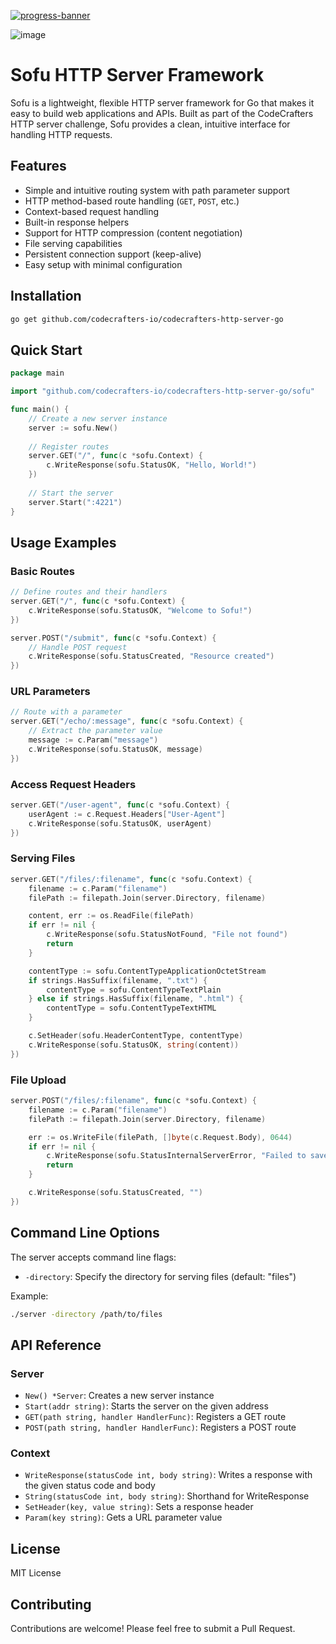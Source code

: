 [![progress-banner](https://backend.codecrafters.io/progress/http-server/d149aba3-35f0-4522-b661-07f058fd7808)](https://app.codecrafters.io/users/codecrafters-bot?r=2qF)

![image](https://github.com/user-attachments/assets/3710a962-564f-4208-8400-0bbed6b8f665)


# Sofu HTTP Server Framework

Sofu is a lightweight, flexible HTTP server framework for Go that makes it easy to build web applications and APIs. Built as part of the CodeCrafters HTTP server challenge, Sofu provides a clean, intuitive interface for handling HTTP requests.

## Features

- Simple and intuitive routing system with path parameter support
- HTTP method-based route handling (`GET`, `POST`, etc.)
- Context-based request handling
- Built-in response helpers
- Support for HTTP compression (content negotiation)
- File serving capabilities
- Persistent connection support (keep-alive)
- Easy setup with minimal configuration

## Installation

```bash
go get github.com/codecrafters-io/codecrafters-http-server-go
```

## Quick Start

```go
package main

import "github.com/codecrafters-io/codecrafters-http-server-go/sofu"

func main() {
    // Create a new server instance
    server := sofu.New()
    
    // Register routes
    server.GET("/", func(c *sofu.Context) {
        c.WriteResponse(sofu.StatusOK, "Hello, World!")
    })
    
    // Start the server
    server.Start(":4221")
}
```

## Usage Examples

### Basic Routes

```go
// Define routes and their handlers
server.GET("/", func(c *sofu.Context) {
    c.WriteResponse(sofu.StatusOK, "Welcome to Sofu!")
})

server.POST("/submit", func(c *sofu.Context) {
    // Handle POST request
    c.WriteResponse(sofu.StatusCreated, "Resource created")
})
```

### URL Parameters

```go
// Route with a parameter
server.GET("/echo/:message", func(c *sofu.Context) {
    // Extract the parameter value
    message := c.Param("message")
    c.WriteResponse(sofu.StatusOK, message)
})
```

### Access Request Headers

```go
server.GET("/user-agent", func(c *sofu.Context) {
    userAgent := c.Request.Headers["User-Agent"]
    c.WriteResponse(sofu.StatusOK, userAgent)
})
```

### Serving Files

```go
server.GET("/files/:filename", func(c *sofu.Context) {
    filename := c.Param("filename")
    filePath := filepath.Join(server.Directory, filename)

    content, err := os.ReadFile(filePath)
    if err != nil {
        c.WriteResponse(sofu.StatusNotFound, "File not found")
        return
    }

    contentType := sofu.ContentTypeApplicationOctetStream
    if strings.HasSuffix(filename, ".txt") {
        contentType = sofu.ContentTypeTextPlain
    } else if strings.HasSuffix(filename, ".html") {
        contentType = sofu.ContentTypeTextHTML
    }

    c.SetHeader(sofu.HeaderContentType, contentType)
    c.WriteResponse(sofu.StatusOK, string(content))
})
```

### File Upload

```go
server.POST("/files/:filename", func(c *sofu.Context) {
    filename := c.Param("filename")
    filePath := filepath.Join(server.Directory, filename)

    err := os.WriteFile(filePath, []byte(c.Request.Body), 0644)
    if err != nil {
        c.WriteResponse(sofu.StatusInternalServerError, "Failed to save file")
        return
    }

    c.WriteResponse(sofu.StatusCreated, "")
})
```

## Command Line Options

The server accepts command line flags:

- `-directory`: Specify the directory for serving files (default: "files")

Example:
```bash
./server -directory /path/to/files
```

## API Reference

### Server

- `New() *Server`: Creates a new server instance
- `Start(addr string)`: Starts the server on the given address
- `GET(path string, handler HandlerFunc)`: Registers a GET route
- `POST(path string, handler HandlerFunc)`: Registers a POST route

### Context

- `WriteResponse(statusCode int, body string)`: Writes a response with the given status code and body
- `String(statusCode int, body string)`: Shorthand for WriteResponse
- `SetHeader(key, value string)`: Sets a response header
- `Param(key string)`: Gets a URL parameter value

## License

MIT License

## Contributing

Contributions are welcome! Please feel free to submit a Pull Request.
